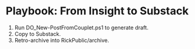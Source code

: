 # Playbook: From Insight to Substack
1) Run DO_New-PostFromCouplet.ps1 to generate draft.
2) Copy to Substack.
3) Retro-archive into RickPublic/archive.

